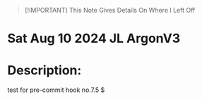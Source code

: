 > [!IMPORTANT] This Note Gives Details On Where I Left Off

 # Sat Aug 10 2024 JL ArgonV3 

 # Description: 

 test for pre-commit hook no.7.5
 $
